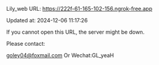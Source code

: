 Lily_web URL: https://222f-61-165-102-156.ngrok-free.app

Updated at: 2024-12-06 11:17:26

If you cannot open this URL, the server might be down.

Please contact: 

goley04@foxmail.com Or Wechat:GL_yeaH